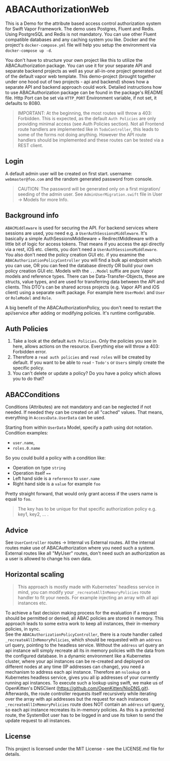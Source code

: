 # ABACAuthorizationWeb

This is a Demo for the attribute based access control authorization system for Swift Vapor Framework.
The demo uses Postgres, Fluent and Redis. Using PostgreSQL and Redis is not mandatory. You can use other Fluent compatible databases and any caching system you like. Docker and the project's `docker-compose.yml` file will help you setup the environment via `docker-compose up -d`.

You don't have to structure your own project like this to utilize the ABACAuthorization package. You can use it for your separate API and separate backend projects as well as your all-in-one project generated out of the default vapor web template.
This demo-project (brought together under one hood out of two projects - api and backend) shows how a separate API and backend approach could work.
Detailed instructions how to use ABACAuthorization package can be found in the package's README file.
Http Port can be set via `HTTP_PORT` Environment variable, if not set, it defaults to 8080.

> IMPORTANT: At the beginning, the most routes will throw a 403: Forbidden. This is expected, as the default `Auth Policies` are only providing minimal access (see Auth Policies section). Not all Frontend route handlers are implemented like in `TodoController`, this leads to some of the forms not doing anything. However the API route handlers should be implemented and these routes can be tested via a REST client.  


## Login
A default admin user will be created on first start.
username: `webmaster@foo.com`
and the random generated password from console.
> CAUTION: The password will be generated only on a first migration/ seeding of the admin user. See `AdminUserMigration.swift` file in User -> Models for more Info.


## Background info
`ABACMiddleware` is used for securing the API.
For backend services where sessions are used, you need e.g. a `UserAuthSessionsMiddleware`. It's basically a simple AuthSessionsMiddleware + RedirectMiddleware with a little bit of logic for access tokens. 
That means if you access the api directly via a rest, iOS etc. clients, you don't need a `UserAuthSessionsMiddleware`. You also don't need the policy creation GUI etc. if you examine the `ABACAuthorizationPolicyController` you will find a bulk api endpoint which you can use, OR you can feed the database directly OR build your own policy creation GUI etc.
Models with the `...Model` suffix are pure Vapor models and reference types. There can be Data-Transfer-Objects, these are structs, value types, and are used for transferring data between the API and clients. This DTO's can be shared across projects (e.g. Vapor API and iOS client) using a separate swift package.
For example here `UserModel` and `User` or `RoleModel` and `Role`.

A big benefit of the ABACAuthorizationPolicy, you don't need to restart the api/service after adding or modifying policies. It's runtime configurable.

## Auth Policies
1. Take a look at the default `Auth Policies`. Only the policies you see in here, allows actions on the resource. Everything else will throw a 403: Forbidden error.
2. Therefore a `read auth policies` and `read roles` will be created by default. If you want to be able to `read` - `Todo's` or `Users` simply create the specific policy. 
3. You can't delete or update a policy? Do you have a policy which allows you to do that? 


## ABACConditions
Conditions (Attributes) are not mandatory and can be neglected if not needed. If needed they can be created on all "cached" values. That means, everything in `AccessData.UserData` can be used.

Starting from within `UserData` Model, specify a path using dot notation. 
Condition examples: 
- `user.name`, 
- `roles.0.name`

So you could build a policy with a condition like: 
- Operation on type `string`
- Operation itself `==`
- Left hand side is a `reference` to `user.name`
- Right hand side is a `value` for example `foo`

Pretty straight forward, that would only grant access if the users name is equal to `foo`.
> The key has to be unique for that specific authorization policy e.g. key1, key2, ... .


## Advice
See `UserController` routes -> Internal vs External routes. All the internal routes make use of ABACAuthorization where you need such a system. External routes like all "MyUser" routes, don't need such an authorization as a user is allowed to change his own data.



## Horizontal scaling

> This approach is mostly made with Kubernetes' headless service in mind, you can modify your  `_recreateAllInMemoryPolicies` route handler to fit your needs. For example injecting an array with all api instances etc.

To achieve a fast decision making process for the evaluation if a request should be permitted or denied, all ABAC policies are stored in memory. This approach leads to some extra work to keep all instances, their in-memory policies, in sync.   
See the `ABACAuthorizationPolicyController`, there is a route handler called `_recreateAllInMemoryPolicies`, which should be requested with an `address` url query, pointing to the headless service.
Without the `address` url query an api instance will simply recreate all its in memory policies with the data from the configured database.
In a dynamic environment like a Kubernetes cluster, where your api instances can be re-created and deployed on different nodes at any time (IP addresses can change), you need a mechanism to address each api instance. Therefore an `nslookup` on a Kubernetes headless service, gives you all ip addresses of your currently running api instances.
To execute such a lookup using swift, we make us of OpenKitten's DNSClient (https://github.com/OpenKitten/NioDNS.git). Afterwards, the route controller requests itself recursively while iterating over the array with api addresses but the request for each instances `_recreateAllInMemoryPolicies` route does NOT contain an `address` url query, so each api instance recreates its in-memory policies.
As this is a protected route, the SystemBot user has to be logged in and use its token to send the update request to all instances.




## License

This project is licensed under the MIT License - see the LICENSE.md file for details.
